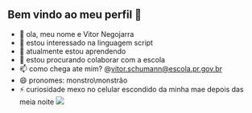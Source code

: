 ## Bem vindo ao meu perfil 🖤
- 👋 ola, meu nome e Vitor Negojarra
- 👀 estou interessado na linguagem script 
- 🌱 atualmente estou aprendendo 
- 💞️ estou procurando colaborar com a escola
- 📫 como chega ate mim? @vitor.schumann@escola.pr.gov.br 
- 😄 pronomes: monstro\monstrão
- ⚡ curiosidade mexo no celular escondido da minha mae depois das meia noite
  ![](https://pin.it/1BszmLhCr)
<!---
v1tinho12/v1tinho12 is a ✨ special ✨ repository because its `README.md` (this file) appears on your GitHub profile.
You can click the Preview link to take a look at your changes.
--->
